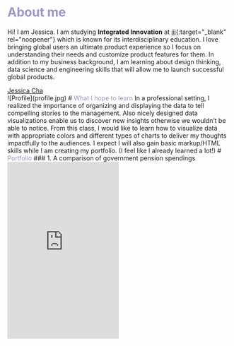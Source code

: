 # <span style="color:#9797C1">About me</span>
Hi! I am Jessica. I am studying **Integrated Innovation** at [iii](https://www.cmu.edu/iii/index.html){:target="_blank" rel="noopener"} which is known for its interdisciplinary education. I love bringing global users an ultimate product experience so I focus on understanding their needs and customize product features for them. In addition to my business background, I am learning about design thinking, data science and engineering skills that will allow me to launch successful global products.
<script type="text/javascript" src="https://platform.linkedin.com/badges/js/profile.js" async defer></script>
<div class="LI-profile-badge"  data-version="v1" data-size="medium" data-locale="en_US" data-type="horizontal" data-theme="light" data-vanity="jescha"><a class="LI-simple-link" href='https://www.linkedin.com/in/jescha?trk=profile-badge'>Jessica Cha</a></div>
![Profile](profile.jpg)
# <span style="color:#9797C1">What I hope to learn</span>
In a professional setting, I realized the importance of organizing and displaying the data to tell compelling stories to the management. Also nicely designed data visualizations enable us to discover new insights otherwise we wouldn’t be able to notice. From this class, I would like to learn how to visualize data with appropriate colors and different types of charts to deliver my thoughts impactfully to the audiences. I expect I will also gain basic markup/HTML skills while I am creating my portfolio. (I feel like I already learned a lot!)
# <span style="color:#9797C1">Portfolio</span>
### 1. A comparison of government pension spendings
<iframe title="[ Brazil's golden oldie blowout ]" aria-label="chart" id="datawrapper-chart-XqnwK" src="https://datawrapper.dwcdn.net/XqnwK/1/" scrolling="no" frameborder="0" style="width: 0; min-width: 50% !important; border: none;" height="401"></iframe><script type="text/javascript">!function(){"use strict";window.addEventListener("message",(function(a){if(void 0!==a.data["datawrapper-height"])for(var e in a.data["datawrapper-height"]){var t=document.getElementById("datawrapper-chart-"+e)||document.querySelector("iframe[src*='"+e+"']");t&&(t.style.height=a.data["datawrapper-height"][e]+"px")}}))}();
</script>
